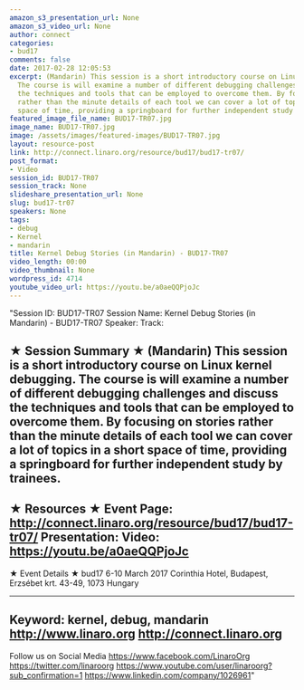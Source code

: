 ```yaml
---
amazon_s3_presentation_url: None
amazon_s3_video_url: None
author: connect
categories:
- bud17
comments: false
date: 2017-02-28 12:05:53
excerpt: (Mandarin) This session is a short introductory course on Linux kernel debugging.
  The course is will examine a number of different debugging challenges and discuss
  the techniques and tools that can be employed to overcome them. By focusing on stories
  rather than the minute details of each tool we can cover a lot of topics in a short
  space of time, providing a springboard for further independent study by trainees.
featured_image_file_name: BUD17-TR07.jpg
image_name: BUD17-TR07.jpg
image: /assets/images/featured-images/BUD17-TR07.jpg
layout: resource-post
link: http://connect.linaro.org/resource/bud17/bud17-tr07/
post_format:
- Video
session_id: BUD17-TR07
session_track: None
slideshare_presentation_url: None
slug: bud17-tr07
speakers: None
tags:
- debug
- Kernel
- mandarin
title: Kernel Debug Stories (in Mandarin) - BUD17-TR07
video_length: 00:00
video_thumbnail: None
wordpress_id: 4714
youtube_video_url: https://youtu.be/a0aeQQPjoJc
---
```


"Session ID: BUD17-TR07
Session Name: Kernel Debug Stories (in Mandarin) - BUD17-TR07
Speaker:
Track:


★ Session Summary ★
(Mandarin) This session is a short introductory course on Linux kernel debugging. The course is will examine a number of different debugging challenges and discuss the techniques and tools that can be employed to overcome them. By focusing on stories rather than the minute details of each tool we can cover a lot of topics in a short space of time, providing a springboard for further independent study by trainees.
---------------------------------------------------
★ Resources ★
Event Page: http://connect.linaro.org/resource/bud17/bud17-tr07/
Presentation:
Video: https://youtu.be/a0aeQQPjoJc
 ---------------------------------------------------

★ Event Details ★
bud17
6-10 March 2017
Corinthia Hotel, Budapest,
Erzsébet krt. 43-49,
1073 Hungary

---------------------------------------------------
Keyword: kernel, debug, mandarin
http://www.linaro.org
http://connect.linaro.org
---------------------------------------------------
Follow us on Social Media
https://www.facebook.com/LinaroOrg
https://twitter.com/linaroorg
https://www.youtube.com/user/linaroorg?sub_confirmation=1
https://www.linkedin.com/company/1026961"
